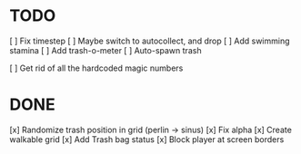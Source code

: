 


# TODO

[ ] Fix timestep
[ ] Maybe switch to autocollect, and drop
[ ] Add swimming stamina
[ ] Add trash-o-meter
[ ] Auto-spawn trash

[ ] Get rid of all the hardcoded magic numbers

# DONE

[x] Randomize trash position in grid (perlin -> sinus)
[x] Fix alpha
[x] Create walkable grid
[x] Add Trash bag status
[x] Block player at screen borders

